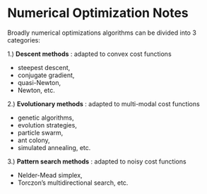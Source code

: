 # Numerical Optimization Notes

Broadly numerical optimizations algorithms can be divided into 3 categories:

1.) **Descent methods** : adapted to convex cost functions
 - steepest descent, 
 - conjugate gradient, 
 - quasi-Newton, 
 - Newton, etc.
 
2.) **Evolutionary methods** : adapted to multi-modal cost functions
 - genetic algorithms, 
 - evolution strategies, 
 - particle swarm, 
 - ant colony, 
 - simulated annealing, etc.
 
3.) **Pattern search methods** : adapted to noisy cost functions
 - Nelder-Mead simplex, 
 - Torczon’s multidirectional search, etc.
 

